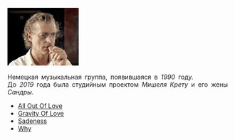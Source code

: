 ![](enigma.jpg)

Немецкая музыкальная группа, появившаяся в *1990* году.  
До *2019* года была студийным проектом *Мишеля Крету* и его жены *Сандры*.

* [All Out Of Love](All%20Out%20Of%20Love)
* [Gravity Of Love](Gravity%20Of%20Love)
* [Sadeness](Sadeness)
* [Why](Why)